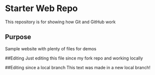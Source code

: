 # Starter Web Repo

This repository is for showing how Git and GitHub work

## Purpose

Sample website with plenty of files for demos


##Editing
Just editing this file since my fork repo and working locally

##Editing since a local branch
This text was made in a new local branch!